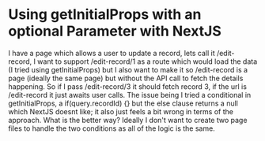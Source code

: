 
# Using getInitialProps with an optional Parameter with NextJS

I have a page which allows a user to update a record, lets call it /edit-record, I want to support /edit-record/1 as a route which would load the data (I tried using getInitialProps) but I also want to make it so /edit-record is a page (ideally the same page) but without the API call to fetch the details happening.
So if I pass /edit-record/3 it should fetch record 3, if the url is /edit-record it just awaits user calls.
The issue being I tried a conditional in getInitialProps, a if(query.recordId) {} but the else clause returns a null which NextJS doesnt like; it also just feels a bit wrong in terms of the approach.
What is the better way? Ideally I don't want to create two page files to handle the two conditions as all of the logic is the same.

        